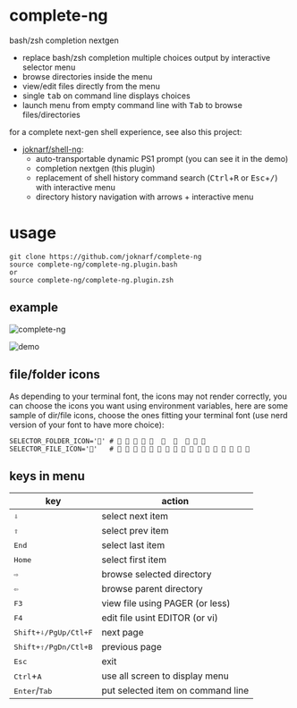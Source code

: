 # complete-ng
bash/zsh completion nextgen

* replace bash/zsh completion multiple choices output by interactive selector menu
* browse directories inside the menu
* view/edit files directly from the menu
* single <kbd>tab</kbd> on command line displays choices
* launch menu from empty command line with <kbd>Tab</kbd> to browse files/directories

for a complete next-gen shell experience, see also this project:
* [joknarf/shell-ng](https://github.com/joknarf/shell-ng):
  * auto-transportable dynamic PS1 prompt (you can see it in the demo)
  * completion nextgen (this plugin)
  * replacement of shell history command search (<kbd>Ctrl</kbd>+<kbd>R</kbd> or <kbd>Esc</kbd>+<kbd>/</kbd>) with interactive menu
  *  directory history navigation with arrows + interactive menu

# usage

```
git clone https://github.com/joknarf/complete-ng
source complete-ng/complete-ng.plugin.bash
or
source complete-ng/complete-ng.plugin.zsh
```



## example

![complete-ng](https://github.com/joknarf/complete-ng/assets/10117818/e8993060-4134-4ab5-8a1f-c2ea6d0d5696)

![demo](https://github.com/joknarf/complete-ng/assets/10117818/44831cb1-ea69-4982-9852-e339a453e803)

## file/folder icons

As depending to your terminal font, the icons may not render correctly, you can choose the icons you want using environment variables, here are some sample of dir/file icons, choose the ones fitting your terminal font (use nerd version of your font to have more choice):
```
SELECTOR_FOLDER_ICON='' # 🖿 🗀 📁 📂 🖿         
SELECTOR_FILE_ICON=''   #  🗎            🗋 🖹  
```

## keys in menu

|key                             | action                                                |
|--------------------------------|-------------------------------------------------------|
|<kbd>⇩</kbd>                    | select next item                                      | 
|<kbd>⇧</kbd>                    | select prev item                                      |
|<kbd>End</kbd>                  | select last item                                      |
|<kbd>Home</kbd>                 | select first item                                     | 
|<kbd>⇨</kbd>                    | browse selected directory                             |
|<kbd>⇦</kbd>                    | browse parent directory                               |
|<kbd>F3</kbd>                   | view file using PAGER (or less)                       |
|<kbd>F4</kbd>                   | edit file usint EDITOR (or vi)                        |
|<kbd>Shift</kdb>+<kbd>⇩</kbd>/<kbd>PgUp</kbd>/<kbd>Ctl</kbd>+<kbd>F</kbd>| next page    |
|<kbd>Shift</kdb>+<kbd>⇧</kbd>/<kbd>PgDn</kbd>/<kbd>Ctl</kbd>+<kbd>B</kbd>| previous page|
|<kbd>Esc</kbd>                  | exit                                                  |
|<kbd>Ctrl</kbd>+<kbd>A</kbd>    | use all screen to display menu                        |
|<kbd>Enter</kbd>/<kbd>Tab</kbd> | put selected item on command line                     |

